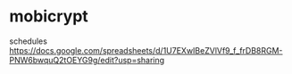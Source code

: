 # mobicrypt

schedules
https://docs.google.com/spreadsheets/d/1U7EXwIBeZVlVf9_f_frDB8RGM-PNW6bwquQ2tOEYG9g/edit?usp=sharing
